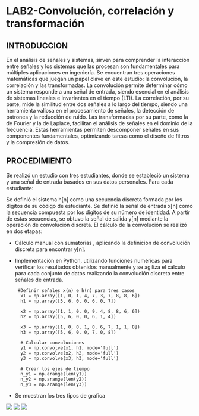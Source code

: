 # LAB2-Convolución, correlación y transformación 
## INTRODUCCION 
En el análisis de señales y sistemas, sirven para comprender la interacción entre señales y los sistemas que las procesan son fundamentales para múltiples aplicaciones en ingeniería. Se encuentran tres operaciones matemáticas que juegan un papel clave en este estudio: la convolución, la correlación y las transformadas.
La convolución permite determinar cómo un sistema responde a una señal de entrada, siendo esencial en el análisis de sistemas lineales e invariantes en el tiempo (LTI). La correlación, por su parte, mide la similitud entre dos señales a lo largo del tiempo, siendo una herramienta valiosa en el procesamiento de señales, la detección de patrones y la reducción de ruido. Las transformadas por su parte, como la de Fourier y la de Laplace, facilitan el análisis de señales en el dominio de la frecuencia. Estas herramientas permiten descomponer señales en sus componentes fundamentales, optimizando tareas como el diseño de filtros y la compresión de datos.
## PROCEDIMIENTO 
Se realizó un estudio con tres estudiantes, donde se estableció un sistema y una señal de entrada basados en sus datos personales. Para cada estudiante:

Se definió el sistema h[n] como una secuencia discreta formada por los dígitos de su código de estudiante.
Se definió la señal de entrada x[n] como la secuencia compuesta por los dígitos de su número de identidad.
A partir de estas secuencias, se obtuvo la señal de salida y[n] mediante la operación de convolución discreta.
El cálculo de la convolución se realizó en dos etapas:
- Cálculo manual con sumatorias , aplicando la definición de convolución discreta para encontrar y[n].
- Implementación en Python, utilizando funciones numéricas para verificar los resultados obtenidos manualmente y se agiliza el cálculo para cada conjunto de datos realizando la convolución discreta entre señales de entrada.

  ```pitón
   #Definir señales x(n) e h(n) para tres casos
    x1 = np.array([1, 0, 1, 4, 7, 3, 7, 8, 8, 6])
    h1 = np.array([5, 6, 0, 0, 6, 0, 7])

    x2 = np.array([1, 1, 0, 0, 9, 4, 8, 8, 6, 6])
    h2 = np.array([5, 6, 0, 0, 6, 1, 4])

    x3 = np.array([1, 0, 0, 1, 0, 6, 7, 1, 1, 8])
    h3 = np.array([5, 6, 0, 0, 7, 0, 8])

    # Calcular convoluciones
    y1 = np.convolve(x1, h1, mode='full')
    y2 = np.convolve(x2, h2, mode='full')
    y3 = np.convolve(x3, h3, mode='full')

    # Crear los ejes de tiempo
    n_y1 = np.arange(len(y1))
    n_y2 = np.arange(len(y2))
    n_y3 = np.arange(len(y3))
- Se muestran los tres tipos de grafica

  
![](https://github.com/DAJO2/LAB2-/blob/main/DIEGOJIMENEZCONVOLUCION.png)
![](https://github.com/DAJO2/LAB2-/blob/main/GABRIELANARANJOCONVOLUCION.png)
![](https://github.com/DAJO2/LAB2-/blob/main/DIEGOJIMENEZCONVOLUCION.png)
